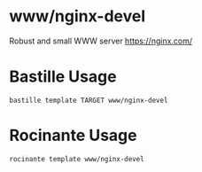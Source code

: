 # www/nginx-devel
Robust and small WWW server
https://nginx.com/

# Bastille Usage
```shell
bastille template TARGET www/nginx-devel
```

# Rocinante Usage
```shell
rocinante template www/nginx-devel
```
